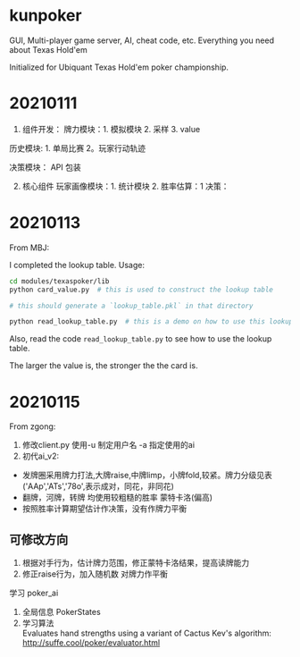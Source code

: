<!--
 * @Author: zgong
 * @Date: 2021-01-15 15:12:59
 * @LastEditors: zgong
 * @LastEditTime: 2021-01-15 23:00:29
-->
# kunpoker
GUI, Multi-player game server, AI, cheat code, etc. Everything you need about Texas Hold'em

Initialized for Ubiquant Texas Hold'em poker championship.

# 20210111
1. 组件开发：
  牌力模块：1. 模拟模块 2. 采样 3. value 
 
  历史模块: 1. 单局比赛 2。玩家行动轨迹 

  决策模块： API 包装 
  
2. 核心组件
  玩家画像模块：1. 统计模块 2.
  胜率估算：1
  决策：

# 20210113

From MBJ:

I completed the lookup table. Usage:

``` bash
cd modules/texaspoker/lib
python card_value.py  # this is used to construct the lookup table

# this should generate a `lookup_table.pkl` in that directory

python read_lookup_table.py  # this is a demo on how to use this lookup table
```

Also, read the code `read_lookup_table.py` to see how to use the lookup table.

The larger the value is, the stronger the the card is.
 
# 20210115
From zgong:

1. 修改client.py 使用-u 制定用户名 -a 指定使用的ai
2. 初代ai_v2:
  - 发牌圈采用牌力打法,大牌raise,中牌limp，小牌fold,较紧。牌力分级见表('AAp','ATs','78o',表示成对，同花，非同花)
  - 翻牌，河牌，转牌 均使用较粗糙的胜率 蒙特卡洛(偏高) 
  - 按照胜率计算期望估计作决策，没有作牌力平衡

## 可修改方向
1. 根据对手行为，估计牌力范围，修正蒙特卡洛结果，提高读牌能力
2. 修正raise行为，加入随机数 对牌力作平衡

学习 poker_ai
1. 全局信息 PokerStates
2. 学习算法     
Evaluates hand strengths using a variant of Cactus Kev's algorithm:
    http://suffe.cool/poker/evaluator.html